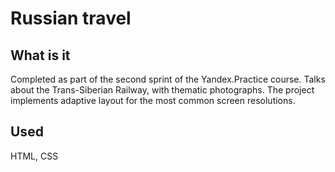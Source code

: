# Russian travel

## What is it

Completed as part of the second sprint of the Yandex.Practice course.
Talks about the Trans-Siberian Railway, with thematic photographs.
The project implements adaptive layout for the most common screen resolutions.

## Used

HTML, CSS
